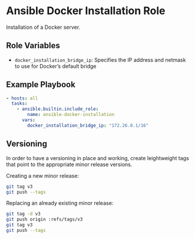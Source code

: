 Ansible Docker Installation Role
================================

Installation of a Docker server.

## Role Variables

- `docker_installation_bridge_ip`: Specifies the IP address and netmask to use for Docker’s default bridge

## Example Playbook

```yaml
- hosts: all
  tasks:
    - ansible.builtin.include_role:
        name: ansible-docker-installation
      vars:
        docker_installation_bridge_ip: "172.26.0.1/16"
```

## Versioning

In order to have a versioning in place and working, create leightweight tags that point to the appropriate minor release versions.

Creating a new minor release:

```bash
git tag v3
git push --tags
```

Replacing an already existing minor release:

```bash
git tag -d v3
git push origin :refs/tags/v3
git tag v3
git push --tags
```

